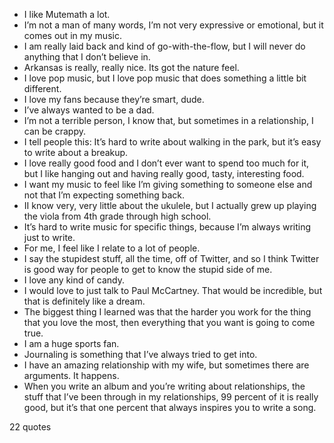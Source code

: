  - I like Mutemath a lot.
 - I’m not a man of many words, I’m not very expressive or emotional, but it comes out in my music.
 - I am really laid back and kind of go-with-the-flow, but I will never do anything that I don’t believe in.
 - Arkansas is really, really nice. Its got the nature feel.
 - I love pop music, but I love pop music that does something a little bit different.
 - I love my fans because they’re smart, dude.
 - I’ve always wanted to be a dad.
 - I’m not a terrible person, I know that, but sometimes in a relationship, I can be crappy.
 - I tell people this: It’s hard to write about walking in the park, but it’s easy to write about a breakup.
 - I love really good food and I don’t ever want to spend too much for it, but I like hanging out and having really good, tasty, interesting food.
 - I want my music to feel like I’m giving something to someone else and not that I’m expecting something back.
 - II know very, very little about the ukulele, but I actually grew up playing the viola from 4th grade through high school.
 - It’s hard to write music for specific things, because I’m always writing just to write.
 - For me, I feel like I relate to a lot of people.
 - I say the stupidest stuff, all the time, off of Twitter, and so I think Twitter is good way for people to get to know the stupid side of me.
 - I love any kind of candy.
 - I would love to just talk to Paul McCartney. That would be incredible, but that is definitely like a dream.
 - The biggest thing I learned was that the harder you work for the thing that you love the most, then everything that you want is going to come true.
 - I am a huge sports fan.
 - Journaling is something that I’ve always tried to get into.
 - I have an amazing relationship with my wife, but sometimes there are arguments. It happens.
 - When you write an album and you’re writing about relationships, the stuff that I’ve been through in my relationships, 99 percent of it is really good, but it’s that one percent that always inspires you to write a song.

22 quotes